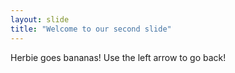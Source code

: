 ```yaml
---
layout: slide
title: "Welcome to our second slide"
---
```

Herbie goes bananas!
Use the left arrow to go back!
